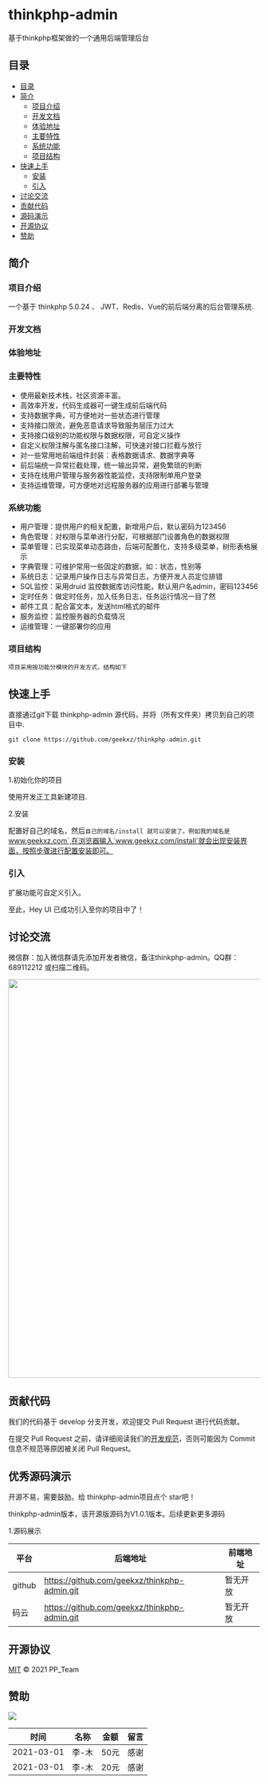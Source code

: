 # thinkphp-admin
基于thinkphp框架做的一个通用后端管理后台

## 目录

- [目录](#目录)
- [简介](#简介)
  - [项目介绍](#项目介绍)
  - [开发文档](#开发文档)
  - [体验地址](#体验地址)
  - [主要特性](#主要特性)
  - [系统功能](#系统功能)
  - [项目结构](#项目结构)
- [快速上手](#快速上手)
  - [安装](#安装)
  - [引入](#引入)
- [讨论交流](#讨论交流)
- [贡献代码](#贡献代码)
- [源码演示](#优秀源码演示)
- [开源协议](#开源协议)
- [赞助](#赞助)


## 简介

### 项目介绍

  一个基于 thinkphp 5.0.24 、 JWT、Redis、Vue的前后端分离的后台管理系统.

### 开发文档

### 体验地址

### 主要特性
  - 使用最新技术栈，社区资源丰富。
  - 高效率开发，代码生成器可一键生成前后端代码
  - 支持数据字典，可方便地对一些状态进行管理
  - 支持接口限流，避免恶意请求导致服务层压力过大
  - 支持接口级别的功能权限与数据权限，可自定义操作
  - 自定义权限注解与匿名接口注解，可快速对接口拦截与放行
  - 对一些常用地前端组件封装：表格数据请求、数据字典等
  - 前后端统一异常拦截处理，统一输出异常，避免繁琐的判断
  - 支持在线用户管理与服务器性能监控，支持限制单用户登录
  - 支持运维管理，可方便地对远程服务器的应用进行部署与管理

### 系统功能
  - 用户管理：提供用户的相关配置，新增用户后，默认密码为123456
  - 角色管理：对权限与菜单进行分配，可根据部门设置角色的数据权限
  - 菜单管理：已实现菜单动态路由，后端可配置化，支持多级菜单，树形表格展示
  - 字典管理：可维护常用一些固定的数据，如：状态，性别等
  - 系统日志：记录用户操作日志与异常日志，方便开发人员定位排错
  - SQL监控：采用druid 监控数据库访问性能，默认用户名admin，密码123456
  - 定时任务：做定时任务，加入任务日志，任务运行情况一目了然
  - 邮件工具：配合富文本，发送html格式的邮件
  - 服务监控：监控服务器的负载情况
  - 运维管理：一键部署你的应用

### 项目结构
	项目采用按功能分模块的开发方式，结构如下



## 快速上手

  直接通过git下载 thinkphp-admin 源代码，并将（所有文件夹）拷贝到自己的项目中.
  ```
  git clone https://github.com/geekxz/thinkphp-admin.git
  ```


### 安装

1.初始化你的项目

  使用开发正工具新建项目.

2.安装
	
  配置好自己的域名，然后`自己的域名/install 就可以安装了。例如我的域名是`www.geekxz.com`,在浏览器输入`www.geekxz.com/install`就会出现安装界面，按照步骤进行配置安装即可。

  
### 引入

  扩展功能可自定义引入。

  至此，Hey UI 已成功引入至你的项目中了！

## 讨论交流

微信群：加入微信群请先添加开发者微信，备注thinkphp-admin。QQ群：689112212 或扫描二维码。

<p align="center">
    <img width="800" src="https://oss.geekxz.com/hey-ui-oss/communication_primary.png">
</p>

## 贡献代码

我们的代码基于 develop 分支开发，欢迎提交 Pull Request 进行代码贡献。

在提交 Pull Request 之前，请详细阅读我们的[开发规范](http://heyui.geekxz.com/start/contribute.html)，否则可能因为 Commit 信息不规范等原因被关闭 Pull Request。

## 优秀源码演示

开源不易，需要鼓励。给 thinkphp-admin项目点个 star吧！

thinkphp-admin版本，该开源版源码为V1.0.1版本。后续更新更多源码

1.源码展示

|   平台  |  后端地址    | 前端地址|
| ------- | ------------ |---------|
|  github | https://github.com/geekxz/thinkphp-admin.git |     暂无开放    |
|  码云   | https://github.com/geekxz/thinkphp-admin.git |     暂无开放    |



## 开源协议

[MIT](LICENSE) © 2021  PP_Team


## 赞助

![](https://oss.geekxz.com/hey-ui-oss/communications.png)

| 时间        	| 名称          | 金额       | 留言  		    |
| ------------- |:-------------:| :---------:|:-------------|
| 2021-03-01    |李-木          | 50元       |感谢
| 2021-03-01    |李-木			| 20元 	     |感谢